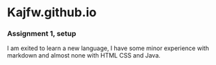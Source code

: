 # Kajfw.github.io

### Assignment 1, setup
I am exited to learn a new language, I have some minor experience with markdown and almost none with HTML CSS and Java.

